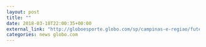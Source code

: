 ```yaml
---
layout: post
title: ""
date: 2018-03-18T22:00:35+00:00
external_link: "http://globoesporte.globo.com/sp/campinas-e-regiao/futebol/campeonato-paulista/jogo/18-03-2018/ferroviaria-ponte-preta/"
categories: news globo.com
---
```

